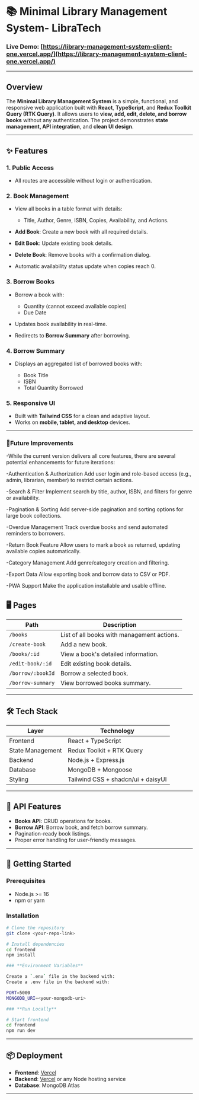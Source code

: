 # 📚 Minimal Library Management System- LibraTech

### **Live Demo:** [https://library-management-system-client-one.vercel.app/](https://library-management-system-client-one.vercel.app/)

---

## **Overview**

The **Minimal Library Management System** is a simple, functional, and responsive web application built with **React**, **TypeScript**, and **Redux Toolkit Query (RTK Query)**.
It allows users to **view, add, edit, delete, and borrow books** without any authentication. The project demonstrates **state management, API integration**, and **clean UI design**.

---

## **✨ Features**

### **1. Public Access**

- All routes are accessible without login or authentication.

### **2. Book Management**

- View all books in a table format with details:

  - Title, Author, Genre, ISBN, Copies, Availability, and Actions.

- **Add Book**: Create a new book with all required details.
- **Edit Book**: Update existing book details.
- **Delete Book**: Remove books with a confirmation dialog.
- Automatic availability status update when copies reach 0.

### **3. Borrow Books**

- Borrow a book with:

  - Quantity (cannot exceed available copies)
  - Due Date

- Updates book availability in real-time.
- Redirects to **Borrow Summary** after borrowing.

### **4. Borrow Summary**

- Displays an aggregated list of borrowed books with:

  - Book Title
  - ISBN
  - Total Quantity Borrowed

### **5. Responsive UI**

- Built with **Tailwind CSS** for a clean and adaptive layout.
- Works on **mobile, tablet, and desktop** devices.

---

### **🔮Future Improvements**

-While the current version delivers all core features, there are several potential enhancements for future iterations:

-Authentication & Authorization
Add user login and role-based access (e.g., admin, librarian, member) to restrict certain actions.

-Search & Filter
Implement search by title, author, ISBN, and filters for genre or availability.

-Pagination & Sorting
Add server-side pagination and sorting options for large book collections.

-Overdue Management
Track overdue books and send automated reminders to borrowers.

-Return Book Feature
Allow users to mark a book as returned, updating available copies automatically.

-Category Management
Add genre/category creation and filtering.

-Export Data
Allow exporting book and borrow data to CSV or PDF.

-PWA Support
Make the application installable and usable offline.

## **🖥️ Pages**

| Path              | Description                                |
| ----------------- | ------------------------------------------ |
| `/books`          | List of all books with management actions. |
| `/create-book`    | Add a new book.                            |
| `/books/:id`      | View a book's detailed information.        |
| `/edit-book/:id`  | Edit existing book details.                |
| `/borrow/:bookId` | Borrow a selected book.                    |
| `/borrow-summary` | View borrowed books summary.               |

---

## **🛠️ Tech Stack**

| Layer            | Technology                |
| ---------------- | ------------------------- |
| Frontend         | React + TypeScript        |
| State Management | Redux Toolkit + RTK Query |
| Backend          | Node.js + Express.js      |
| Database         | MongoDB + Mongoose        |
| Styling          | Tailwind CSS +  shadcn/ui + daisyUI |

---

## **📡 API Features**

- **Books API**: CRUD operations for books.
- **Borrow API**: Borrow book, and fetch borrow summary.
- Pagination-ready book listings.
- Proper error handling for user-friendly messages.

---

## **🚀 Getting Started**

### **Prerequisites**

- Node.js >= 16
- npm or yarn

### **Installation**

```bash
# Clone the repository
git clone <your-repo-link>

# Install dependencies
cd frontend
npm install

### **Environment Variables**

Create a `.env` file in the backend with:
Create a .env file in the backend with:

PORT=5000
MONGODB_URI=<your-mongodb-uri>

### **Run Locally**

# Start frontend
cd frontend
npm run dev
```

---

## **📦 Deployment**

- **Frontend**: [Vercel](https://vercel.com/)
- **Backend**: [Vercel](https://vercel.com/) or any Node hosting service
- **Database**: MongoDB Atlas

---
